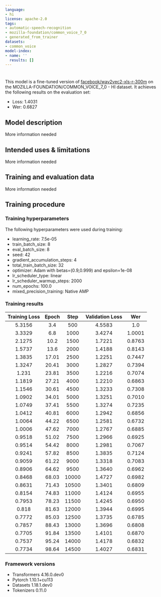 ```yaml
---
language:
- hi
license: apache-2.0
tags:
- automatic-speech-recognition
- mozilla-foundation/common_voice_7_0
- generated_from_trainer
datasets:
- common_voice
model-index:
- name: ''
  results: []
---
```


<!-- This model card has been generated automatically according to the information the Trainer had access to. You
should probably proofread and complete it, then remove this comment. -->

# 

This model is a fine-tuned version of [facebook/wav2vec2-xls-r-300m](https://huggingface.co/facebook/wav2vec2-xls-r-300m) on the MOZILLA-FOUNDATION/COMMON_VOICE_7_0 - HI dataset.
It achieves the following results on the evaluation set:
- Loss: 1.4031
- Wer: 0.6827

## Model description

More information needed

## Intended uses & limitations

More information needed

## Training and evaluation data

More information needed

## Training procedure

### Training hyperparameters

The following hyperparameters were used during training:
- learning_rate: 7.5e-05
- train_batch_size: 8
- eval_batch_size: 8
- seed: 42
- gradient_accumulation_steps: 4
- total_train_batch_size: 32
- optimizer: Adam with betas=(0.9,0.999) and epsilon=1e-08
- lr_scheduler_type: linear
- lr_scheduler_warmup_steps: 2000
- num_epochs: 100.0
- mixed_precision_training: Native AMP

### Training results

| Training Loss | Epoch | Step  | Validation Loss | Wer    |
|:-------------:|:-----:|:-----:|:---------------:|:------:|
| 5.3156        | 3.4   | 500   | 4.5583          | 1.0    |
| 3.3329        | 6.8   | 1000  | 3.4274          | 1.0001 |
| 2.1275        | 10.2  | 1500  | 1.7221          | 0.8763 |
| 1.5737        | 13.6  | 2000  | 1.4188          | 0.8143 |
| 1.3835        | 17.01 | 2500  | 1.2251          | 0.7447 |
| 1.3247        | 20.41 | 3000  | 1.2827          | 0.7394 |
| 1.231         | 23.81 | 3500  | 1.2216          | 0.7074 |
| 1.1819        | 27.21 | 4000  | 1.2210          | 0.6863 |
| 1.1546        | 30.61 | 4500  | 1.3233          | 0.7308 |
| 1.0902        | 34.01 | 5000  | 1.3251          | 0.7010 |
| 1.0749        | 37.41 | 5500  | 1.3274          | 0.7235 |
| 1.0412        | 40.81 | 6000  | 1.2942          | 0.6856 |
| 1.0064        | 44.22 | 6500  | 1.2581          | 0.6732 |
| 1.0006        | 47.62 | 7000  | 1.2767          | 0.6885 |
| 0.9518        | 51.02 | 7500  | 1.2966          | 0.6925 |
| 0.9514        | 54.42 | 8000  | 1.2981          | 0.7067 |
| 0.9241        | 57.82 | 8500  | 1.3835          | 0.7124 |
| 0.9059        | 61.22 | 9000  | 1.3318          | 0.7083 |
| 0.8906        | 64.62 | 9500  | 1.3640          | 0.6962 |
| 0.8468        | 68.03 | 10000 | 1.4727          | 0.6982 |
| 0.8631        | 71.43 | 10500 | 1.3401          | 0.6809 |
| 0.8154        | 74.83 | 11000 | 1.4124          | 0.6955 |
| 0.7953        | 78.23 | 11500 | 1.4245          | 0.6950 |
| 0.818         | 81.63 | 12000 | 1.3944          | 0.6995 |
| 0.7772        | 85.03 | 12500 | 1.3735          | 0.6785 |
| 0.7857        | 88.43 | 13000 | 1.3696          | 0.6808 |
| 0.7705        | 91.84 | 13500 | 1.4101          | 0.6870 |
| 0.7537        | 95.24 | 14000 | 1.4178          | 0.6832 |
| 0.7734        | 98.64 | 14500 | 1.4027          | 0.6831 |


### Framework versions

- Transformers 4.16.0.dev0
- Pytorch 1.10.1+cu113
- Datasets 1.18.1.dev0
- Tokenizers 0.11.0
